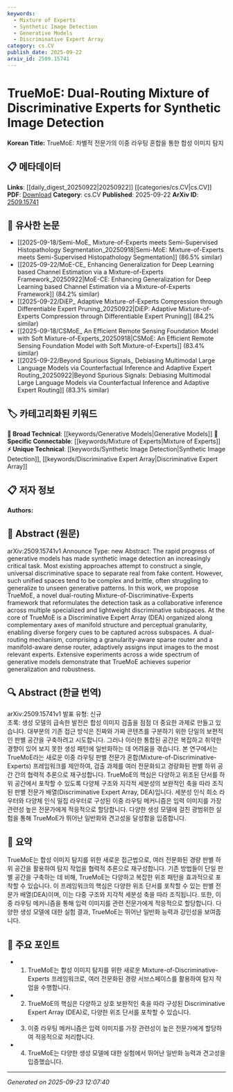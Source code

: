 ```yaml
---
keywords:
  - Mixture of Experts
  - Synthetic Image Detection
  - Generative Models
  - Discriminative Expert Array
category: cs.CV
publish_date: 2025-09-22
arxiv_id: 2509.15741
---
```


<!-- KEYWORD_LINKING_METADATA:
{
  "processed_timestamp": "2025-09-23T12:07:40.982193",
  "vocabulary_version": "1.0",
  "selected_keywords": [
    "Mixture of Experts",
    "Synthetic Image Detection",
    "Generative Models",
    "Discriminative Expert Array"
  ],
  "rejected_keywords": [],
  "similarity_scores": {
    "Mixture of Experts": 0.85,
    "Synthetic Image Detection": 0.8,
    "Generative Models": 0.75,
    "Discriminative Expert Array": 0.78
  },
  "extraction_method": "AI_prompt_based",
  "budget_applied": true,
  "candidates_json": {
    "candidates": [
      {
        "surface": "Mixture of Discriminative Experts",
        "canonical": "Mixture of Experts",
        "aliases": [
          "MoE",
          "Mixture of Experts"
        ],
        "category": "specific_connectable",
        "rationale": "This concept is central to the paper's approach and connects to broader discussions on expert models in machine learning.",
        "novelty_score": 0.65,
        "connectivity_score": 0.78,
        "specificity_score": 0.82,
        "link_intent_score": 0.85
      },
      {
        "surface": "Synthetic Image Detection",
        "canonical": "Synthetic Image Detection",
        "aliases": [
          "Fake Image Detection",
          "Generative Image Detection"
        ],
        "category": "unique_technical",
        "rationale": "The paper introduces a novel approach in this specific domain, making it a unique technical contribution.",
        "novelty_score": 0.7,
        "connectivity_score": 0.6,
        "specificity_score": 0.9,
        "link_intent_score": 0.8
      },
      {
        "surface": "Generative Models",
        "canonical": "Generative Models",
        "aliases": [
          "Generative Networks",
          "Generative Algorithms"
        ],
        "category": "broad_technical",
        "rationale": "Generative models are a foundational concept in the paper, linking to a wide range of machine learning discussions.",
        "novelty_score": 0.5,
        "connectivity_score": 0.85,
        "specificity_score": 0.7,
        "link_intent_score": 0.75
      },
      {
        "surface": "Discriminative Expert Array",
        "canonical": "Discriminative Expert Array",
        "aliases": [
          "DEA"
        ],
        "category": "unique_technical",
        "rationale": "This is a novel component introduced in the paper, contributing to its unique approach.",
        "novelty_score": 0.72,
        "connectivity_score": 0.65,
        "specificity_score": 0.88,
        "link_intent_score": 0.78
      }
    ],
    "ban_list_suggestions": [
      "method",
      "experiment",
      "performance"
    ]
  },
  "decisions": [
    {
      "candidate_surface": "Mixture of Discriminative Experts",
      "resolved_canonical": "Mixture of Experts",
      "decision": "linked",
      "scores": {
        "novelty": 0.65,
        "connectivity": 0.78,
        "specificity": 0.82,
        "link_intent": 0.85
      }
    },
    {
      "candidate_surface": "Synthetic Image Detection",
      "resolved_canonical": "Synthetic Image Detection",
      "decision": "linked",
      "scores": {
        "novelty": 0.7,
        "connectivity": 0.6,
        "specificity": 0.9,
        "link_intent": 0.8
      }
    },
    {
      "candidate_surface": "Generative Models",
      "resolved_canonical": "Generative Models",
      "decision": "linked",
      "scores": {
        "novelty": 0.5,
        "connectivity": 0.85,
        "specificity": 0.7,
        "link_intent": 0.75
      }
    },
    {
      "candidate_surface": "Discriminative Expert Array",
      "resolved_canonical": "Discriminative Expert Array",
      "decision": "linked",
      "scores": {
        "novelty": 0.72,
        "connectivity": 0.65,
        "specificity": 0.88,
        "link_intent": 0.78
      }
    }
  ]
}
-->

# TrueMoE: Dual-Routing Mixture of Discriminative Experts for Synthetic Image Detection

**Korean Title:** TrueMoE: 차별적 전문가의 이중 라우팅 혼합을 통한 합성 이미지 탐지

## 📋 메타데이터

**Links**: [[daily_digest_20250922|20250922]] [[categories/cs.CV|cs.CV]]
**PDF**: [Download](https://arxiv.org/pdf/2509.15741.pdf)
**Category**: cs.CV
**Published**: 2025-09-22
**ArXiv ID**: [2509.15741](https://arxiv.org/abs/2509.15741)

## 🔗 유사한 논문
- [[2025-09-18/Semi-MoE_ Mixture-of-Experts meets Semi-Supervised Histopathology Segmentation_20250918|Semi-MoE: Mixture-of-Experts meets Semi-Supervised Histopathology Segmentation]] (86.5% similar)
- [[2025-09-22/MoE-CE_ Enhancing Generalization for Deep Learning based Channel Estimation via a Mixture-of-Experts Framework_20250922|MoE-CE: Enhancing Generalization for Deep Learning based Channel Estimation via a Mixture-of-Experts Framework]] (84.2% similar)
- [[2025-09-22/DiEP_ Adaptive Mixture-of-Experts Compression through Differentiable Expert Pruning_20250922|DiEP: Adaptive Mixture-of-Experts Compression through Differentiable Expert Pruning]] (84.2% similar)
- [[2025-09-18/CSMoE_ An Efficient Remote Sensing Foundation Model with Soft Mixture-of-Experts_20250918|CSMoE: An Efficient Remote Sensing Foundation Model with Soft Mixture-of-Experts]] (83.4% similar)
- [[2025-09-22/Beyond Spurious Signals_ Debiasing Multimodal Large Language Models via Counterfactual Inference and Adaptive Expert Routing_20250922|Beyond Spurious Signals: Debiasing Multimodal Large Language Models via Counterfactual Inference and Adaptive Expert Routing]] (83.3% similar)

## 🏷️ 카테고리화된 키워드
**🧠 Broad Technical**: [[keywords/Generative Models|Generative Models]]
**🔗 Specific Connectable**: [[keywords/Mixture of Experts|Mixture of Experts]]
**⚡ Unique Technical**: [[keywords/Synthetic Image Detection|Synthetic Image Detection]], [[keywords/Discriminative Expert Array|Discriminative Expert Array]]

## 📋 저자 정보

**Authors:** 

## 📄 Abstract (원문)

arXiv:2509.15741v1 Announce Type: new 
Abstract: The rapid progress of generative models has made synthetic image detection an increasingly critical task. Most existing approaches attempt to construct a single, universal discriminative space to separate real from fake content. However, such unified spaces tend to be complex and brittle, often struggling to generalize to unseen generative patterns. In this work, we propose TrueMoE, a novel dual-routing Mixture-of-Discriminative-Experts framework that reformulates the detection task as a collaborative inference across multiple specialized and lightweight discriminative subspaces. At the core of TrueMoE is a Discriminative Expert Array (DEA) organized along complementary axes of manifold structure and perceptual granularity, enabling diverse forgery cues to be captured across subspaces. A dual-routing mechanism, comprising a granularity-aware sparse router and a manifold-aware dense router, adaptively assigns input images to the most relevant experts. Extensive experiments across a wide spectrum of generative models demonstrate that TrueMoE achieves superior generalization and robustness.

## 🔍 Abstract (한글 번역)

arXiv:2509.15741v1 발표 유형: 신규  
초록: 생성 모델의 급속한 발전은 합성 이미지 검출을 점점 더 중요한 과제로 만들고 있습니다. 대부분의 기존 접근 방식은 진짜와 가짜 콘텐츠를 구분하기 위한 단일의 보편적인 판별 공간을 구축하려고 시도합니다. 그러나 이러한 통합된 공간은 복잡하고 취약한 경향이 있어 보지 못한 생성 패턴에 일반화하는 데 어려움을 겪습니다. 본 연구에서는 TrueMoE라는 새로운 이중 라우팅 판별 전문가 혼합(Mixture-of-Discriminative-Experts) 프레임워크를 제안하여, 검출 과제를 여러 전문화되고 경량화된 판별 하위 공간 간의 협력적 추론으로 재구성합니다. TrueMoE의 핵심은 다양하고 위조된 단서를 하위 공간에서 포착할 수 있도록 다양체 구조와 지각적 세분성의 보완적인 축을 따라 조직된 판별 전문가 배열(Discriminative Expert Array, DEA)입니다. 세분성 인식 희소 라우터와 다양체 인식 밀집 라우터로 구성된 이중 라우팅 메커니즘은 입력 이미지를 가장 관련성 높은 전문가에게 적응적으로 할당합니다. 다양한 생성 모델에 걸친 광범위한 실험을 통해 TrueMoE가 뛰어난 일반화와 견고성을 달성함을 입증합니다.

## 📝 요약

TrueMoE는 합성 이미지 탐지를 위한 새로운 접근법으로, 여러 전문화된 경량 판별 하위 공간을 활용하여 탐지 작업을 협력적 추론으로 재구성합니다. 기존 방법들이 단일 판별 공간을 구축하는 데 비해, TrueMoE는 다양하고 복잡한 위조 패턴을 효과적으로 포착할 수 있습니다. 이 프레임워크의 핵심은 다양한 위조 단서를 포착할 수 있는 판별 전문가 배열(DEA)이며, 이는 다중 구조와 지각적 세분성 축을 따라 조직됩니다. 또한, 이중 라우팅 메커니즘을 통해 입력 이미지를 관련 전문가에게 적응적으로 할당합니다. 다양한 생성 모델에 대한 실험 결과, TrueMoE는 뛰어난 일반화 능력과 강인성을 보여줍니다.

## 🎯 주요 포인트

- 1. TrueMoE는 합성 이미지 탐지를 위한 새로운 Mixture-of-Discriminative-Experts 프레임워크로, 여러 전문화된 경량 서브스페이스를 활용하여 탐지 작업을 수행합니다.
- 2. TrueMoE의 핵심은 다양하고 상호 보완적인 축을 따라 구성된 Discriminative Expert Array (DEA)로, 다양한 위조 단서를 포착할 수 있습니다.
- 3. 이중 라우팅 메커니즘은 입력 이미지를 가장 관련성이 높은 전문가에게 할당하여 적응적으로 처리합니다.
- 4. TrueMoE는 다양한 생성 모델에 대한 실험에서 뛰어난 일반화 능력과 견고성을 입증했습니다.


---

*Generated on 2025-09-23 12:07:40*